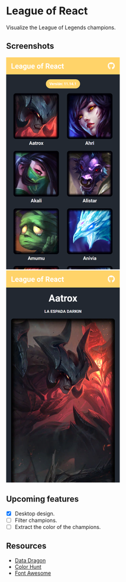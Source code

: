 # League of React

Visualize the League of Legends champions.

## Screenshots

<div>
  <img src="docs/images/home.png" height="570">
  <img src="docs/images/champion.png" height="570">
</div>

## Upcoming features

- [x] Desktop design.
- [ ] Filter champions.
- [ ] Extract the color of the champions.

## Resources

- [Data Dragon](https://developer.riotgames.com/docs/lol#data-dragon)
- [Color Hunt](https://colorhunt.co/palette/219713)
- [Font Awesome](https://fontawesome.com/)
